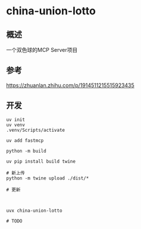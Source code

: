# china-union-lotto

## 概述
一个双色球的MCP Server项目

## 参考
https://zhuanlan.zhihu.com/p/1914511215515923435

## 开发
```shell
uv init
uv venv
.venv/Scripts/activate

uv add fastmcp

python -m build

uv pip install build twine

# 新上传
python -m twine upload ./dist/*

# 更新



uvx china-union-lotto

# TODO


```
